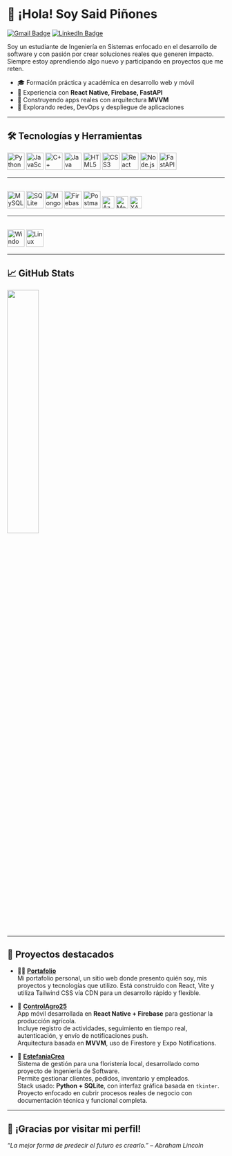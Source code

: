 # 👋 ¡Hola! Soy Said Piñones

[![Gmail Badge](https://img.shields.io/badge/Gmail-EA4335.svg?style=for-the-badge&logo=Gmail&logoColor=white)](mailto:ramoszaid5@gmail.com)
[![LinkedIn Badge](https://img.shields.io/badge/LinkedIn-0A66C2?style=for-the-badge&logo=linkedin&logoColor=white)](https://www.linkedin.com/in/rafaelpinones16/)

Soy un estudiante de Ingeniería en Sistemas enfocado en el desarrollo de software y con pasión por crear soluciones reales que generen impacto. Siempre estoy aprendiendo algo nuevo y participando en proyectos que me reten.  

- 🎓 Formación práctica y académica en desarrollo web y móvil  
- 🔧 Experiencia con **React Native, Firebase, FastAPI**  
- 📱 Construyendo apps reales con arquitectura **MVVM**  
- 🚀 Explorando redes, DevOps y despliegue de aplicaciones  

---

## 🛠️ Tecnologías y Herramientas

<div align="left">

<img alt="Python" src="https://cdn.jsdelivr.net/gh/devicons/devicon/icons/python/python-original.svg" width="40px"/>
<img alt="JavaScript" src="https://cdn.jsdelivr.net/gh/devicons/devicon/icons/javascript/javascript-original.svg" width="40px"/>
<img alt="C++" src="https://cdn.jsdelivr.net/gh/devicons/devicon/icons/cplusplus/cplusplus-original.svg" width="40px"/>
<img alt="Java" src="https://cdn.jsdelivr.net/gh/devicons/devicon/icons/java/java-original.svg" width="40px"/>
<img alt="HTML5" src="https://cdn.jsdelivr.net/gh/devicons/devicon/icons/html5/html5-original.svg" width="40px"/>
<img alt="CSS3" src="https://cdn.jsdelivr.net/gh/devicons/devicon/icons/css3/css3-original.svg" width="40px"/>
<img alt="React" src="https://cdn.jsdelivr.net/gh/devicons/devicon/icons/react/react-original.svg" width="40px"/>
<img alt="Node.js" src="https://cdn.jsdelivr.net/gh/devicons/devicon/icons/nodejs/nodejs-original.svg" width="40px"/>
<img alt="FastAPI" src="https://cdn.jsdelivr.net/gh/devicons/devicon/icons/fastapi/fastapi-original.svg" width="40px"/>

---

<br/>

<img alt="MySQL" src="https://cdn.jsdelivr.net/gh/devicons/devicon/icons/mysql/mysql-original.svg" width="40px"/>
<img alt="SQLite" src="https://cdn.jsdelivr.net/gh/devicons/devicon/icons/sqlite/sqlite-original.svg" width="40px"/>
<img alt="MongoDB" src="https://cdn.jsdelivr.net/gh/devicons/devicon/icons/mongodb/mongodb-original.svg" width="40px"/>
<img alt="Firebase" src="https://cdn.jsdelivr.net/gh/devicons/devicon/icons/firebase/firebase-plain.svg" width="40px"/>
<img alt="Postman" src="https://cdn.jsdelivr.net/gh/devicons/devicon/icons/postman/postman-original.svg" width="40px"/>
<img alt="Azure DevOps" src="https://img.shields.io/badge/Azure_DevOps-0078D7?style=flat-square&logo=azuredevops&logoColor=white" height="28px"/>
<img alt="MongoDB Compass" src="https://img.shields.io/badge/MongoDB_Compass-47A248?style=flat-square&logo=mongodb&logoColor=white" height="28px"/>
<img alt="XAMPP" src="https://img.shields.io/badge/XAMPP-FB7A24?style=flat-square&logo=apache&logoColor=white" height="28px"/>

---

<br/>

<img alt="Windows" src="https://cdn.jsdelivr.net/gh/devicons/devicon/icons/windows8/windows8-original.svg" width="40px"/>
<img alt="Linux" src="https://cdn.jsdelivr.net/gh/devicons/devicon/icons/linux/linux-original.svg" width="40px"/>

</div>

---

## 📈 GitHub Stats

<img src="https://github-readme-stats.vercel.app/api/top-langs/?username=SaidPR&layout=compact&theme=tokyonight" width="38%" />

---

## 🚧 Proyectos destacados

- 🧑‍💻 **[Portafolio](https://github.com/SaidPR/Portafolio)**  
  Mi portafolio personal, un sitio web donde presento quién soy, mis proyectos y tecnologías que utilizo.
  Está construido con React, Vite y utiliza Tailwind CSS vía CDN para un desarrollo rápido y flexible.
  
- 🌱 **[ControlAgro25](https://github.com/SaidPR/ControlAgro25)**  
  App móvil desarrollada en **React Native + Firebase** para gestionar la producción agrícola.  
  Incluye registro de actividades, seguimiento en tiempo real, autenticación, y envío de notificaciones push.  
  Arquitectura basada en **MVVM**, uso de Firestore y Expo Notifications.

- 💐 **[EstefaniaCrea](https://github.com/SaidPR/EstefaniaCrea)**  
  Sistema de gestión para una floristería local, desarrollado como proyecto de Ingeniería de Software.  
  Permite gestionar clientes, pedidos, inventario y empleados.  
  Stack usado: **Python + SQLite**, con interfaz gráfica basada en `tkinter`.  
  Proyecto enfocado en cubrir procesos reales de negocio con documentación técnica y funcional completa.

---

## 🙌 ¡Gracias por visitar mi perfil!

_“La mejor forma de predecir el futuro es crearlo.” – Abraham Lincoln_

